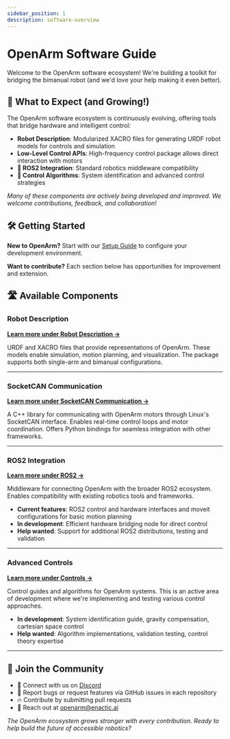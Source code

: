 ```yaml
---
sidebar_position: 1
description: software-overview
---
```


# OpenArm Software Guide

Welcome to the OpenArm software ecosystem! We're building a toolkit for bridging the bimanual robot (and we'd love your help making it even better).

## 🚀 What to Expect (and Growing!)

The OpenArm software ecosystem is continuously evolving, offering tools that bridge hardware and intelligent control:

- **Robot Description**: Modularized XACRO files for generating URDF robot models for controls and simulation
- **Low-Level Control APIs**: High-frequency control package allows direct interaction with motors
- **🚧 ROS2 Integration**: Standard robotics middleware compatibility
- **🚧 Control Algorithms**: System identification and advanced control strategies

*Many of these components are actively being developed and improved. We welcome contributions, feedback, and collaboration!*

## 🛠️ Getting Started

**New to OpenArm?** Start with our [Setup Guide](setup) to configure your development environment.

**Want to contribute?** Each section below has opportunities for improvement and extension.

## 🛣️ Available Components

### Robot Description

**[Learn more under Robot Description →](description)**

URDF and XACRO files that provide representations of OpenArm. These models enable simulation, motion planning, and visualization. The package supports both single-arm and bimanual configurations.

---

### SocketCAN Communication

**[Learn more under SocketCAN Communication →](can)**

A C++ library for communicating with OpenArm motors through Linux's SocketCAN interface. Enables real-time control loops and motor coordination. Offers Python bindings for seamless integration with other frameworks.

---


### ROS2 Integration

**[Learn more under ROS2 →](ros2/install)**

Middleware for connecting OpenArm with the broader ROS2 ecosystem. Enables compatibility with existing robotics tools and frameworks.

- **Current features**: ROS2 control and hardware interfaces and moveit configurations for basic motion planning
- **In development**: Efficient hardware bridging node for direct control
- **Help wanted**: Support for additional ROS2 distributions, testing and validation

---


### Advanced Controls

**[Learn more under Controls →](controls)**

Control guides and algorithms for OpenArm systems. This is an active area of development where we're implementing and testing various control approaches.

- **In development**: System identification guide, gravity compensation, cartesian space control
- **Help wanted**: Algorithm implementations, validation testing, control theory expertise

---


## 🤝 Join the Community

- 💬 Connect with us on [Discord](https://discord.com/invite/FsZaZ4z3We)
- 🐞 Report bugs or request features via GitHub issues in each repository
- 🔥 Contribute by submitting pull requests
- 📧 Reach out at [openarm@enactic.ai](mailto:openarm@enactic.ai)

*The OpenArm ecosystem grows stronger with every contribution. Ready to help build the future of accessible robotics?*
